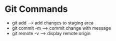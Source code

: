 # Git Commands
- git add --> add changes to staging area
- git commit -m --> commit change with message
- git remote -v --> display remote origin